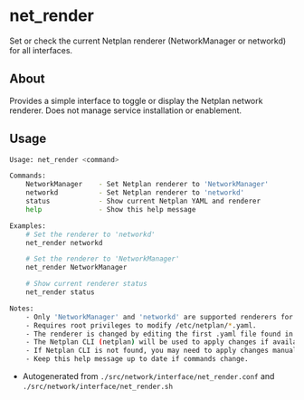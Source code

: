 # net_render
Set or check the current Netplan renderer (NetworkManager or networkd) for all interfaces.

## About
Provides a simple interface to toggle or display the Netplan network renderer. Does not manage service installation or enablement.

## Usage
~~~bash
Usage: net_render <command>

Commands:
	NetworkManager    - Set Netplan renderer to 'NetworkManager'
	networkd          - Set Netplan renderer to 'networkd'
	status            - Show current Netplan YAML and renderer
	help              - Show this help message

Examples:
	# Set the renderer to 'networkd'
	net_render networkd

	# Set the renderer to 'NetworkManager'
	net_render NetworkManager

	# Show current renderer status
	net_render status

Notes:
	- Only 'NetworkManager' and 'networkd' are supported renderers for this module.
	- Requires root privileges to modify /etc/netplan/*.yaml.
	- The renderer is changed by editing the first .yaml file found in /etc/netplan.
	- The Netplan CLI (netplan) will be used to apply changes if available.
	- If Netplan CLI is not found, you may need to apply changes manually.
	- Keep this help message up to date if commands change.
~~~

- Autogenerated from `./src/network/interface/net_render.conf` and `./src/network/interface/net_render.sh`
